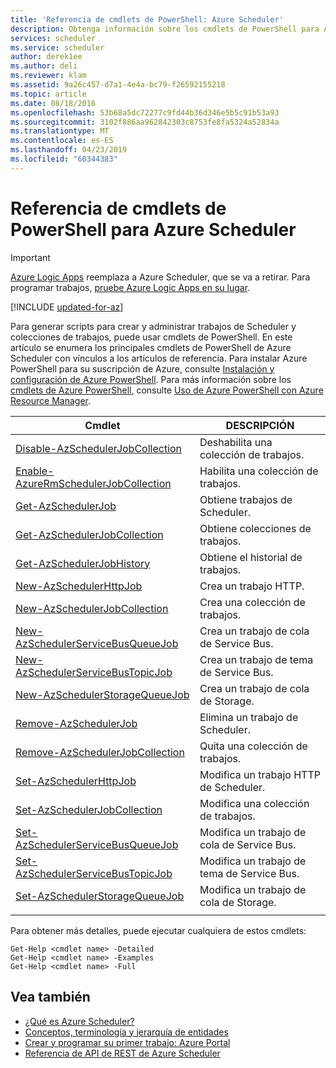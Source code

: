 ```yaml
---
title: 'Referencia de cmdlets de PowerShell: Azure Scheduler'
description: Obtenga información sobre los cmdlets de PowerShell para Azure Scheduler
services: scheduler
ms.service: scheduler
author: derek1ee
ms.author: deli
ms.reviewer: klam
ms.assetid: 9a26c457-d7a1-4e4a-bc79-f26592155218
ms.topic: article
ms.date: 08/18/2016
ms.openlocfilehash: 53b68a5dc72277c9fd44b36d346e5b5c91b53a93
ms.sourcegitcommit: 3102f886aa962842303c8753fe8fa5324a52834a
ms.translationtype: MT
ms.contentlocale: es-ES
ms.lasthandoff: 04/23/2019
ms.locfileid: "60344383"
---
```

# <a name="powershell-cmdlets-reference-for-azure-scheduler"></a>Referencia de cmdlets de PowerShell para Azure Scheduler

> [!IMPORTANT]
> [Azure Logic Apps](../logic-apps/logic-apps-overview.md) reemplaza a Azure Scheduler, que se va a retirar. Para programar trabajos, [pruebe Azure Logic Apps en su lugar](../scheduler/migrate-from-scheduler-to-logic-apps.md). 

[!INCLUDE [updated-for-az](../../includes/updated-for-az.md)]

Para generar scripts para crear y administrar trabajos de Scheduler y colecciones de trabajos, puede usar cmdlets de PowerShell. En este artículo se enumera los principales cmdlets de PowerShell de Azure Scheduler con vínculos a los artículos de referencia. Para instalar Azure PowerShell para su suscripción de Azure, consulte [Instalación y configuración de Azure PowerShell](/powershell/azure/overview). Para más información sobre los [cmdlets de Azure PowerShell](/powershell/azure/overview), consulte [Uso de Azure PowerShell con Azure Resource Manager](../powershell-azure-resource-manager.md).

| Cmdlet | DESCRIPCIÓN |
|--------|-------------|
| [Disable-AzSchedulerJobCollection](/powershell/module/azurerm.scheduler/disable-azurermschedulerjobcollection) |Deshabilita una colección de trabajos. |
| [Enable-AzureRmSchedulerJobCollection](/powershell/module/azurerm.scheduler/enable-azurermschedulerjobcollection) |Habilita una colección de trabajos. |
| [Get-AzSchedulerJob](/powershell/module/azurerm.scheduler/get-azurermschedulerjob) |Obtiene trabajos de Scheduler. |
| [Get-AzSchedulerJobCollection](/powershell/module/azurerm.scheduler/get-azurermschedulerjobcollection) |Obtiene colecciones de trabajos. |
| [Get-AzSchedulerJobHistory](/powershell/module/azurerm.scheduler/get-azurermschedulerjobhistory) |Obtiene el historial de trabajos. |
| [New-AzSchedulerHttpJob](/powershell/module/azurerm.scheduler/new-azurermschedulerhttpjob) |Crea un trabajo HTTP. |
| [New-AzSchedulerJobCollection](/powershell/module/azurerm.scheduler/new-azurermschedulerjobcollection) |Crea una colección de trabajos. |
| [New-AzSchedulerServiceBusQueueJob](/powershell/module/azurerm.scheduler/new-azurermschedulerservicebusqueuejob) | Crea un trabajo de cola de Service Bus. |
| [New-AzSchedulerServiceBusTopicJob](/powershell/module/azurerm.scheduler/new-azurermschedulerservicebustopicjob) |Crea un trabajo de tema de Service Bus. |
| [New-AzSchedulerStorageQueueJob](/powershell/module/azurerm.scheduler/new-azurermschedulerstoragequeuejob) |Crea un trabajo de cola de Storage. |
| [Remove-AzSchedulerJob](/powershell/module/azurerm.scheduler/remove-azurermschedulerjob) |Elimina un trabajo de Scheduler. |
| [Remove-AzSchedulerJobCollection](/powershell/module/azurerm.scheduler/remove-azurermschedulerjobcollection) |Quita una colección de trabajos. |
| [Set-AzSchedulerHttpJob](/powershell/module/azurerm.scheduler/set-azurermschedulerhttpjob) |Modifica un trabajo HTTP de Scheduler. |
| [Set-AzSchedulerJobCollection](/powershell/module/azurerm.scheduler/set-azurermschedulerjobcollection) |Modifica una colección de trabajos. |
| [Set-AzSchedulerServiceBusQueueJob](/powershell/module/azurerm.scheduler/set-azurermschedulerservicebusqueuejob) |Modifica un trabajo de cola de Service Bus. |
| [Set-AzSchedulerServiceBusTopicJob](/powershell/module/azurerm.scheduler/set-azurermschedulerservicebustopicjob) |Modifica un trabajo de tema de Service Bus. |
| [Set-AzSchedulerStorageQueueJob](/powershell/module/azurerm.scheduler/set-azurermschedulerstoragequeuejob) |Modifica un trabajo de cola de Storage. |
||| 

Para obtener más detalles, puede ejecutar cualquiera de estos cmdlets: 

```
Get-Help <cmdlet name> -Detailed
Get-Help <cmdlet name> -Examples
Get-Help <cmdlet name> -Full
```

## <a name="see-also"></a>Vea también

* [¿Qué es Azure Scheduler?](scheduler-intro.md)
* [Conceptos, terminología y jerarquía de entidades](scheduler-concepts-terms.md)
* [Crear y programar su primer trabajo: Azure Portal](scheduler-get-started-portal.md)
* [Referencia de API de REST de Azure Scheduler](https://msdn.microsoft.com/library/mt629143)
